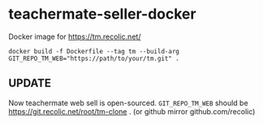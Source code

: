 # teachermate-seller-docker
Docker image for https://tm.recolic.net/


```
docker build -f Dockerfile --tag tm --build-arg GIT_REPO_TM_WEB="https://path/to/your/tm.git" .
```

## UPDATE

Now teachermate web sell is open-sourced. `GIT_REPO_TM_WEB` should be https://git.recolic.net/root/tm-clone . (or github mirror github.com/recolic)
